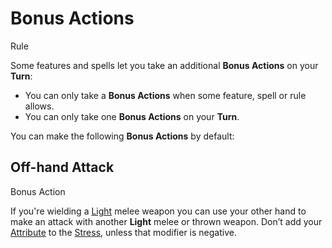 # Bonus Actions

Rule

Some features and spells let you take an additional **Bonus Actions** on your **Turn**:

  + You can only take a **Bonus Actions** when some feature, spell or rule allows.
  + You can only take one **Bonus Actions** on your **Turn**.

You can make the following **Bonus Actions** by default:

<section class="small summaries">

<section class="summary">

## Off-hand Attack

Bonus Action

If you're wielding a [Light](../../pages/combat/attacks.md#describing-attacks) melee weapon you can use your other hand to make an attack with another **Light** melee or thrown weapon. Don’t add your [Attribute](../pages/characters/attributes.md) to the [Stress](), unless that modifier is negative.

</section>

</section>
